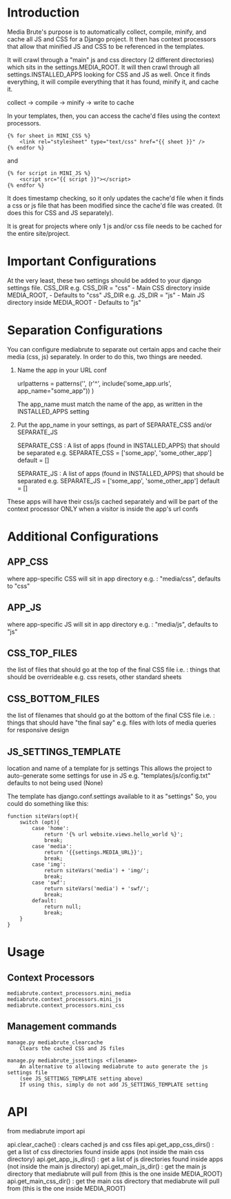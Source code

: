 Introduction
============

Media Brute's purpose is to automatically collect, compile, minify, and cache all JS and CSS for a Django project. It then has context processors that allow that minified JS and CSS to be referenced in the templates.

It will crawl through a "main" js and css directory (2 different directories) which sits in the settings.MEDIA_ROOT. It will then crawl through all settings.INSTALLED_APPS looking for CSS and JS as well. Once it finds everything, it will compile everything that it has found, minify it, and cache it.

collect -> compile -> minify -> write to cache

In your templates, then, you can access the cache'd files using the context processors.

    {% for sheet in MINI_CSS %}
    	<link rel="stylesheet" type="text/css" href="{{ sheet }}" />
    {% endfor %}

and

    {% for script in MINI_JS %}
    	<script src="{{ script }}"></script>
    {% endfor %}


It does timestamp checking, so it only updates the cache'd file when it finds a css or js file that has been modified since the cache'd file was created. (It does this for CSS and JS separately).

It is great for projects where only 1 js and/or css file needs to be cached for the entire site/project.

Important Configurations
========================

At the very least, these two settings should be added to your django settings file.
CSS_DIR
	e.g. CSS_DIR = "css"
	- Main CSS directory inside MEDIA_ROOT, 
	- Defaults to "css"
JS_DIR 
	e.g. JS_DIR = "js"
	-  Main JS directory inside MEDIA_ROOT
	- Defaults to "js"

Separation Configurations
=========================

You can configure mediabrute to separate out certain apps and cache their media (css, js) separately.
In order to do this, two things are needed.

1) Name the app in your URL conf 

    urlpatterns = patterns('', 
    	(r'^', include('some_app.urls', app_name="some_app"))
    )
    
	The app_name must match the name of the app, as written in the INSTALLED_APPS setting
	
2) Put the app_name in your settings, as part of SEPARATE_CSS and/or SEPARATE_JS
	
	SEPARATE_CSS : A list of apps (found in INSTALLED_APPS) that should be separated
		e.g. SEPARATE_CSS = ['some_app', 'some_other_app']
		default = []

	SEPARATE_JS : A list of apps (found in INSTALLED_APPS) that should be separated
		e.g. SEPARATE_JS = ['some_app', 'some_other_app']
		default = []

These apps will have their css/js cached separately and will be part of the context processor 
ONLY when a visitor is inside the app's url confs

Additional Configurations	
=========================

APP_CSS
-------
where app-specific CSS will sit in app directory
e.g. : "media/css", 
defaults to "css"
	
APP_JS
------
where app-specific JS will sit in app directory
e.g. : "media/js", 
defaults to "js"
	
CSS_TOP_FILES
-------------
the list of files that should go at the top of the final CSS file
i.e. : things that should be overrideable
e.g. css resets, other standard sheets
	
CSS_BOTTOM_FILES
----------------
the list of filenames that should go at the bottom of the final CSS file
i.e. : things that should have "the final say"
e.g. files with lots of media queries for responsive design

JS_SETTINGS_TEMPLATE
--------------------
location and name of a template for js settings
This allows the project to auto-generate some settings for use in JS
e.g. "templates/js/config.txt"
defaults to not being used (None)

The template has django.conf.settings available to it as "settings"
So, you could do something like this:

	function siteVars(opt){
		switch (opt){
			case 'home':
				return '{% url website.views.hello_world %}';
				break;
			case 'media':
				return '{{settings.MEDIA_URL}}';
				break;
			case 'img':
				return siteVars('media') + 'img/';
				break; 
			case 'swf':
				return siteVars('media') + 'swf/';
				break; 
			default:
				return null;
				break;
		}
	}

Usage
=====

Context Processors
------------------

	mediabrute.context_processors.mini_media
	mediabrute.context_processors.mini_js
	mediabrute.context_processors.mini_css

Management commands
-------------------

	manage.py mediabrute_clearcache
		Clears the cached CSS and JS files
		
	manage.py mediabrute_jssettings <filename>
		An alternative to allowing mediabrute to auto generate the js settings file
		(see JS_SETTINGS_TEMPLATE setting above)
		If using this, simply do not add JS_SETTINGS_TEMPLATE setting

API
===

from mediabrute import api

api.clear_cache() : clears cached js and css files
api.get_app_css_dirs() : get a list of css directories found inside apps (not inside the main css directory)
api.get_app_js_dirs() : get a list of js directories found inside apps (not inside the main js directory)
api.get_main_js_dir() : get the main js directory that mediabrute will pull from (this is the one inside MEDIA_ROOT)
api.get_main_css_dir() : get the main css directory that mediabrute will pull from (this is the one inside MEDIA_ROOT)


	